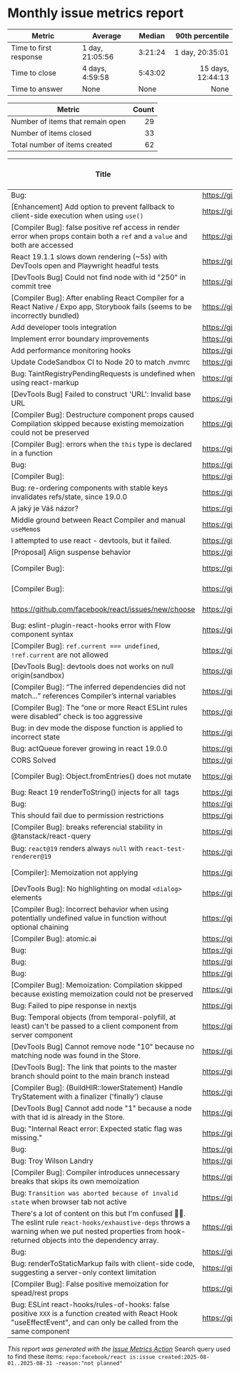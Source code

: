 # Monthly issue metrics report

| Metric | Average | Median | 90th percentile |
| --- | --- | --- | ---: |
| Time to first response | 1 day, 21:05:56 | 3:21:24 | 1 day, 20:35:01 |
| Time to close | 4 days, 4:59:58 | 5:43:02 | 15 days, 12:44:13 |
| Time to answer | None | None | None |

| Metric | Count |
| --- | ---: |
| Number of items that remain open | 29 |
| Number of items closed | 33 |
| Total number of items created | 62 |

| Title | URL | Assignee | Author | Time to first response | Time to close | Time to answer |
| --- | --- | --- | --- | --- | --- | --- |
| Bug: | https://github.com/facebook/react/issues/34353 | None | [mohamedAlmosanid](https://github.com/mohamedAlmosanid) | None | None | None |
| [Enhancement] Add option to prevent fallback to client-side execution when using `use()` | https://github.com/facebook/react/issues/34349 | None | [vuthanhtrung2010](https://github.com/vuthanhtrung2010) | None | None | None |
| [Compiler Bug]: false positive ref access in render error when props contain both a `ref` and a `value` and both are accessed | https://github.com/facebook/react/issues/34342 | None | [deivshon](https://github.com/deivshon) | 1:18:50 | None | None |
| React 19.1.1 slows down rendering (~5s) with DevTools open and Playwright headful tests | https://github.com/facebook/react/issues/34339 | None | [rheinjs](https://github.com/rheinjs) | None | None | None |
| [DevTools Bug] Could not find node with id "250" in commit tree | https://github.com/facebook/react/issues/34337 | None | [shreyanshxyz](https://github.com/shreyanshxyz) | None | None | None |
| [Compiler Bug]: After enabling React Compiler for a React Native / Expo app, Storybook fails (seems to be incorrectly bundled) | https://github.com/facebook/react/issues/34336 | None | [InkaAlicja](https://github.com/InkaAlicja) | None | None | None |
| Add developer tools integration | https://github.com/facebook/react/issues/34334 | None | [dubaigit](https://github.com/dubaigit) | None | 0:43:08 | None |
| Implement error boundary improvements | https://github.com/facebook/react/issues/34333 | None | [dubaigit](https://github.com/dubaigit) | None | 0:43:15 | None |
| Add performance monitoring hooks | https://github.com/facebook/react/issues/34332 | None | [dubaigit](https://github.com/dubaigit) | None | 0:43:23 | None |
| Update CodeSandbox CI to Node 20 to match .nvmrc | https://github.com/facebook/react/issues/34328 | None | [iamsmruti](https://github.com/iamsmruti) | None | 5:15:27 | None |
| Bug: TaintRegistryPendingRequests is undefined when using react-markup | https://github.com/facebook/react/issues/34324 | None | [nestarz](https://github.com/nestarz) | None | None | None |
| [DevTools Bug] Failed to construct 'URL': Invalid base URL | https://github.com/facebook/react/issues/34317 | [hoxyq](https://github.com/hoxyq) | [dharmasam](https://github.com/dharmasam) | None | None | None |
| [Compiler Bug]: Destructure component props caused Compilation skipped because existing memoization could not be preserved | https://github.com/facebook/react/issues/34313 | None | [imteammy](https://github.com/imteammy) | None | None | None |
| [Compiler Bug]: errors when the `this` type is declared in a function | https://github.com/facebook/react/issues/34311 | None | [sadan4](https://github.com/sadan4) | 6:59:28 | 14:21:44 | None |
| Bug: | https://github.com/facebook/react/issues/34309 | None | [Leonallr10](https://github.com/Leonallr10) | None | 8:23:55 | None |
| [Compiler Bug]: | https://github.com/facebook/react/issues/34308 | None | [mribichich](https://github.com/mribichich) | 2:19:49 | 17:51:12 | None |
| Bug: re-ordering components with stable keys invalidates refs/state, since 19.0.0 | https://github.com/facebook/react/issues/34307 | None | [rain-sk](https://github.com/rain-sk) | 17:00:43 | None | None |
| A jaký je Váš názor? | https://github.com/facebook/react/issues/34290 | None | [PeteVanG](https://github.com/PeteVanG) | None | 1:40:11 | None |
| Middle ground between React Compiler and manual `useMemo`s | https://github.com/facebook/react/issues/34289 | None | [iamakulov](https://github.com/iamakulov) | 15 days, 6:40:45 | None | None |
| I attempted to use react - devtools, but it failed. | https://github.com/facebook/react/issues/34286 | None | [SunJiashun](https://github.com/SunJiashun) | 1:25:38 | None | None |
| [Proposal] Align suspense behavior | https://github.com/facebook/react/issues/34285 | None | [alexreardon](https://github.com/alexreardon) | None | None | None |
| [Compiler Bug]: | https://github.com/facebook/react/issues/34282 | None | [yongyuthdamdang-eng](https://github.com/yongyuthdamdang-eng) | 5:43:02 | 5:43:02 | None |
| [Compiler Bug]: | https://github.com/facebook/react/issues/34281 | None | [yongyuthdamdang-eng](https://github.com/yongyuthdamdang-eng) | 5:43:26 | 5:43:26 | None |
| https://github.com/facebook/react/issues/new/choose | https://github.com/facebook/react/issues/34280 | None | [yongyuthdamdang-eng](https://github.com/yongyuthdamdang-eng) | None | 5:43:47 | None |
| Bug: eslint-plugin-react-hooks error with Flow component syntax | https://github.com/facebook/react/issues/34279 | None | [necolas](https://github.com/necolas) | 0:41:41 | 2 days, 18:52:39 | None |
| [Compiler Bug]: `ref.current === undefined`, `!ref.current` are not allowed | https://github.com/facebook/react/issues/34278 | None | [iamakulov](https://github.com/iamakulov) | 0:26:20 | 25 days, 20:56:26 | None |
| [DevTools Bug]: devtools does not works on null origin(sandbox) | https://github.com/facebook/react/issues/34268 | None | [mochiya98](https://github.com/mochiya98) | 1 day, 0:03:27 | None | None |
| [Compiler Bug]: “The inferred dependencies did not match...” references Compiler’s internal variables | https://github.com/facebook/react/issues/34262 | None | [iamakulov](https://github.com/iamakulov) | 2:19:54 | None | None |
| [Compiler Bug]: The “one or more React ESLint rules were disabled” check is too aggressive | https://github.com/facebook/react/issues/34261 | None | [iamakulov](https://github.com/iamakulov) | 2:38:04 | None | None |
| Bug: in dev mode the dispose function is applied to incorrect state | https://github.com/facebook/react/issues/34259 | None | [pasha-omni](https://github.com/pasha-omni) | None | None | None |
| Bug: actQueue forever growing in react 19.0.0 | https://github.com/facebook/react/issues/34250 | None | [jzhan-canva](https://github.com/jzhan-canva) | 1:23:17 | None | None |
| CORS Solved | https://github.com/facebook/react/issues/34247 | None | [SwanHtetAungPhyo](https://github.com/SwanHtetAungPhyo) | None | 0:55:35 | None |
| [Compiler Bug]: Object.fromEntries() does not mutate | https://github.com/facebook/react/issues/34232 | None | [josephsavona](https://github.com/josephsavona) | 9 days, 13:19:07 | None | None |
| Bug: React 19 renderToString() injects <link rel="preload"> for all <img> tags | https://github.com/facebook/react/issues/34217 | None | [bbycroft](https://github.com/bbycroft) | 5:09:55 | None | None |
| Bug: | https://github.com/facebook/react/issues/34216 | None | [VickySource](https://github.com/VickySource) | None | 0:03:59 | None |
| This should fail due to permission restrictions | https://github.com/facebook/react/issues/34214 | None | [gudrodur](https://github.com/gudrodur) | None | 0:18:18 | None |
| [Compiler Bug]: breaks referencial stability in @tanstack/react-query | https://github.com/facebook/react/issues/34211 | None | [TheSisb](https://github.com/TheSisb) | 2:17:20 | 4 days, 22:45:03 | None |
| Bug: `react@19` renders always `null` with `react-test-renderer@19` | https://github.com/facebook/react/issues/34204 | None | [AndyOGo](https://github.com/AndyOGo) | None | 4 days, 0:51:30 | None |
| [Compiler]: Memoization not applying | https://github.com/facebook/react/issues/34202 | None | [OliverJAsh](https://github.com/OliverJAsh) | 8:30:59 | 13 days, 4:55:07 | None |
| [DevTools Bug]: No highlighting on modal `<dialog>` elements | https://github.com/facebook/react/issues/34195 | None | [Rumperuu](https://github.com/Rumperuu) | 3:07:40 | 16 days, 2:41:29 | None |
| [Compiler Bug]: Incorrect behavior when using potentially undefined value in function without optional chaining | https://github.com/facebook/react/issues/34194 | None | [SampsaKaskela](https://github.com/SampsaKaskela) | 13:12:16 | None | None |
| [Compiler Bug]: atomic.ai | https://github.com/facebook/react/issues/34180 | None | [epicoracle1-droid](https://github.com/epicoracle1-droid) | 0:04:03 | 0:04:03 | None |
| Bug: | https://github.com/facebook/react/issues/34179 | None | [epicoracle1-droid](https://github.com/epicoracle1-droid) | None | 0:01:30 | None |
| Bug: | https://github.com/facebook/react/issues/34178 | None | [epicoracle1-droid](https://github.com/epicoracle1-droid) | None | 0:15:36 | None |
| Bug: | https://github.com/facebook/react/issues/34177 | None | [epicoracle1-droid](https://github.com/epicoracle1-droid) | None | 0:15:52 | None |
| [Compiler Bug]: Memoization: Compilation skipped because existing memoization could not be preserved | https://github.com/facebook/react/issues/34172 | None | [amanmahajan7](https://github.com/amanmahajan7) | 1:40:07 | None | None |
| Bug: Failed to pipe response in nextjs | https://github.com/facebook/react/issues/34160 | None | [MikeyA-yo](https://github.com/MikeyA-yo) | None | 0:08:18 | None |
| Bug: Temporal objects (from temporal-polyfill, at least) can't be passed to a client component from server component | https://github.com/facebook/react/issues/34142 | None | [rikbrown](https://github.com/rikbrown) | 21:21:20 | None | None |
| [DevTools Bug] Cannot remove node "10" because no matching node was found in the Store. | https://github.com/facebook/react/issues/34138 | None | [leeshiela](https://github.com/leeshiela) | None | None | None |
| [DevTools Bug]: The link that points to the master branch should point to the main branch instead | https://github.com/facebook/react/issues/34132 | None | [adriancuadrado](https://github.com/adriancuadrado) | None | None | None |
| [Compiler Bug]: (BuildHIR::lowerStatement) Handle TryStatement with a finalizer ('finally') clause | https://github.com/facebook/react/issues/34131 | None | [Tarasikee](https://github.com/Tarasikee) | 2:28:55 | 8:38:48 | None |
| [DevTools Bug] Cannot add node "1" because a node with that id is already in the Store. | https://github.com/facebook/react/issues/34128 | None | [ecobanoglu](https://github.com/ecobanoglu) | 24 days, 18:58:23 | None | None |
| Bug: "Internal React error: Expected static flag was missing." | https://github.com/facebook/react/issues/34111 | None | [Scriptor25](https://github.com/Scriptor25) | None | None | None |
| Bug: | https://github.com/facebook/react/issues/34110 | None | [tattoosbytat21](https://github.com/tattoosbytat21) | None | 0:29:33 | None |
| Bug: Troy Wilson Landry | https://github.com/facebook/react/issues/34109 | None | [tattoosbytat21](https://github.com/tattoosbytat21) | None | 0:28:54 | None |
| [Compiler Bug]: Compiler introduces unnecessary breaks that skips its own memoization | https://github.com/facebook/react/issues/34108 | None | [refparo](https://github.com/refparo) | 3:17:01 | 29 days, 22:24:38 | None |
| Bug: `Transition was aborted because of invalid state` when browser tab not active | https://github.com/facebook/react/issues/34098 | None | [widavies](https://github.com/widavies) | 3:25:47 | 37 days, 6:07:21 | None |
| There's a lot of content on this but I'm confused 😵‍💫. The eslint rule `react-hooks/exhaustive-deps` throws a warning when we put nested properties from hook-returned objects into the dependency array. | https://github.com/facebook/react/issues/34092 | None | [anndreii15-hash](https://github.com/anndreii15-hash) | 1:16:16 | 1 day, 0:37:19 | None |
| Bug: | https://github.com/facebook/react/issues/34087 | None | [Tobrut98](https://github.com/Tobrut98) | None | 1:56:03 | None |
| Bug: renderToStaticMarkup fails with client-side code, suggesting a server-only context limitation | https://github.com/facebook/react/issues/34079 | None | [Thanmaya-Dev](https://github.com/Thanmaya-Dev) | 15:45:58 | None | None |
| [Compiler Bug]: False positive memoization for spead/rest props | https://github.com/facebook/react/issues/34077 | None | [retyui](https://github.com/retyui) | 8:18:30 | 8:18:30 | None |
| Bug: ESLint react-hooks/rules-of-hooks: false positive `XXX` is a function created with React Hook "useEffectEvent", and can only be called from the same component | https://github.com/facebook/react/issues/34074 | None | [Ayc0](https://github.com/Ayc0) | None | None | None |

_This report was generated with the [Issue Metrics Action](https://github.com/github/issue-metrics)_
Search query used to find these items: `repo:facebook/react is:issue created:2025-08-01..2025-08-31 -reason:"not planned"`
